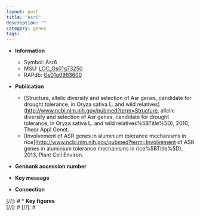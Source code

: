 ```yaml
---
layout: post
title: "Asr6"
description: ""
category: genes
tags: 
---
```


* **Information**  
    + Symbol: Asr6  
    + MSU: [LOC_Os01g73250](http://rice.plantbiology.msu.edu/cgi-bin/ORF_infopage.cgi?orf=LOC_Os01g73250)  
    + RAPdb: [Os01g0963600](http://rapdb.dna.affrc.go.jp/viewer/gbrowse_details/irgsp1?name=Os01g0963600)  

* **Publication**  
    + [Structure, allelic diversity and selection of Asr genes, candidate for drought tolerance, in Oryza sativa L. and wild relatives](http://www.ncbi.nlm.nih.gov/pubmed?term=Structure, allelic diversity and selection of Asr genes, candidate for drought tolerance, in Oryza sativa L. and wild relatives%5BTitle%5D), 2010, Theor Appl Genet.
    + [Involvement of ASR genes in aluminium tolerance mechanisms in rice](http://www.ncbi.nlm.nih.gov/pubmed?term=Involvement of ASR genes in aluminium tolerance mechanisms in rice%5BTitle%5D), 2013, Plant Cell Environ.

* **Genbank accession number**  

* **Key message**  

* **Connection**  

[//]: # * **Key figures**  
[//]: # 
[//]: # 
